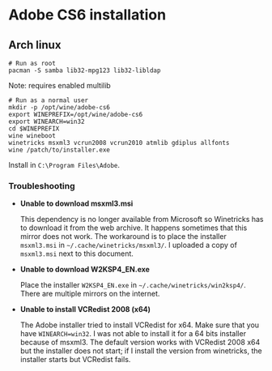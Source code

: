 # Adobe CS6 installation

## Arch linux

```shell
# Run as root
pacman -S samba lib32-mpg123 lib32-libldap
```

Note: requires enabled multilib

```shell
# Run as a normal user
mkdir -p /opt/wine/adobe-cs6
export WINEPREFIX=/opt/wine/adobe-cs6
export WINEARCH=win32
cd $WINEPREFIX
wine wineboot
winetricks msxml3 vcrun2008 vcrun2010 atmlib gdiplus allfonts
wine /patch/to/installer.exe
```

Install in `C:\Program Files\Adobe`.

### Troubleshooting

- **Unable to download msxml3.msi**
  
  This dependency is no longer available from Microsoft so Winetricks has to download it
  from the web archive. It happens sometimes that this mirror does not work.
  The workaround is to place the installer `msxml3.msi` in `~/.cache/winetricks/msxml3/`.
  I uploaded a copy of `msxml3.msi` next to this document.


- **Unable to download W2KSP4_EN.exe**
  
  Place the installer `W2KSP4_EN.exe` in `~/.cache/winetricks/win2ksp4/`.
  There are multiple mirrors on the internet.

- **Unable to install VCRedist 2008 (x64)**

  The Adobe installer tried to install VCRedist for x64. Make sure that you have `WINEARCH=win32`.
  I was not able to install it for a 64 bits installer because of msxml3. The default version
  works with VCRedist 2008 x64 but the installer does not start; if I install the version from winetricks,
  the installer starts but VCRedist fails.
